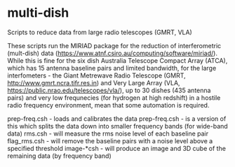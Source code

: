 # multi-dish
Scripts to reduce data from large radio telescopes (GMRT, VLA)

These scripts run the MIRIAD package for the reduction of interferometric (mult-dish) data (https://www.atnf.csiro.au/computing/software/miriad/). While this is fine for the six dish Australia Telescope Compact Array (ATCA), which has 15 antenna baseline pairs and limited bandwidth, for the large interfometers - the Giant Metrewave Radio Telescope (GMRT, http://www.gmrt.ncra.tifr.res.in) and Very Large Array (VLA, https://public.nrao.edu/telescopes/vla/), up to 30 dishes (435 antenna pairs) and very low frequnecies (for hydrogen at high redshift) in a hostile radio frequency environment, mean that  some automation is required.

prep-freq.csh - loads and calibrates the data
prep-freq.csh - is a version of this which splits the data down into smaller frequency bands (for wide-band data)
rms.csh - will measure the rms noise level of each baseline pair
flag_rms.csh - will remove the baseline pairs with a noise level above a specified threshold
image-*csh  - will produce an image and 3D cube of the remaining data (by frequency band)
